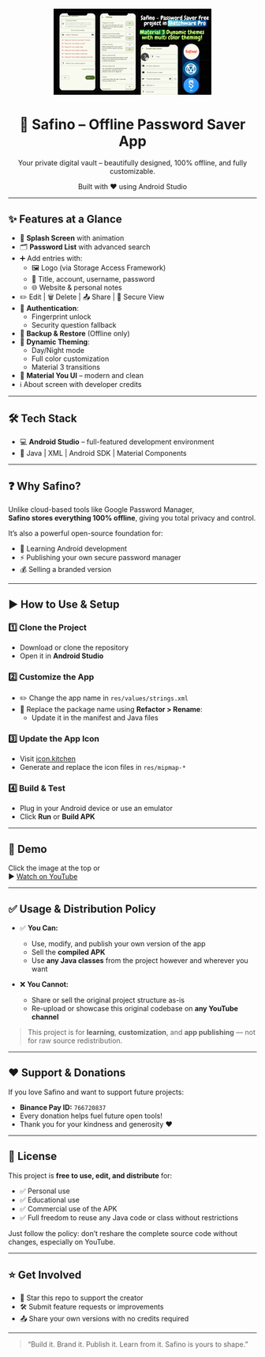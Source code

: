 <p align="center">
  <a href="https://youtu.be/dB9tdkf1o7s" target="_blank">
    <img src="thumbnail.png" alt="Safino Demo" width="320"/>
  </a>
</p>

<h1 align="center">🔐 Safino – Offline Password Saver App</h1>

<p align="center">  
  Your private digital vault – beautifully designed, 100% offline, and fully customizable.  
</p>

<p align="center">
  Built with ❤️ using Android Studio  
</p>

---

## ✨ Features at a Glance

- 🚀 **Splash Screen** with animation  
- 🗂️ **Password List** with advanced search  
- ➕ Add entries with:
  - 🖼️ Logo (via Storage Access Framework)
  - 📝 Title, account, username, password  
  - 🌐 Website & personal notes  
- ✏️ Edit | 🗑️ Delete | 📤 Share | 🔐 Secure View  
- 🔐 **Authentication**:
  - Fingerprint unlock  
  - Security question fallback  
- 💾 **Backup & Restore** (Offline only)  
- 🎨 **Dynamic Theming**:
  - Day/Night mode  
  - Full color customization  
  - Material 3 transitions  
- 🧼 **Material You UI** – modern and clean  
- ℹ️ About screen with developer credits

---

## 🛠️ Tech Stack

- 💻 **Android Studio** – full-featured development environment  
- 📱 Java | XML | Android SDK | Material Components  

---

## ❓ Why Safino?

Unlike cloud-based tools like Google Password Manager,  
**Safino stores everything 100% offline**, giving you total privacy and control.  

It’s also a powerful open-source foundation for:
- 🔧 Learning Android development  
- ⚡ Publishing your own secure password manager  
- 💰 Selling a branded version  

---

## ▶️ How to Use & Setup

### 1️⃣ Clone the Project  
- Download or clone the repository  
- Open it in **Android Studio**

### 2️⃣ Customize the App  
- ✏️ Change the app name in `res/values/strings.xml`  
- 🔁 Replace the package name using **Refactor > Rename**:
  - Update it in the manifest and Java files

### 3️⃣ Update the App Icon  
- Visit [icon.kitchen](https://icon.kitchen)  
- Generate and replace the icon files in `res/mipmap-*`

### 4️⃣ Build & Test  
- Plug in your Android device or use an emulator  
- Click **Run** or **Build APK**

---

## 🔗 Demo

Click the image at the top or  
▶️ [Watch on YouTube](https://youtu.be/dB9tdkf1o7s)

---

## ✅ Usage & Distribution Policy

- ✅ **You Can:**
  - Use, modify, and publish your own version of the app  
  - Sell the **compiled APK**  
  - Use **any Java classes** from the project however and wherever you want

- ❌ **You Cannot:**
  - Share or sell the original project structure as-is  
  - Re-upload or showcase this original codebase on **any YouTube channel**  

> This project is for **learning**, **customization**, and **app publishing** — not for raw source redistribution.

---

## ♥️ Support & Donations

If you love Safino and want to support future projects:

- **Binance Pay ID:** `766720837`  
- Every donation helps fuel future open tools!  
- Thank you for your kindness and generosity ❤️

---

## 📄 License

This project is **free to use, edit, and distribute** for:

- ✅ Personal use  
- ✅ Educational use  
- ✅ Commercial use of the APK  
- ✅ Full freedom to reuse any Java code or class without restrictions

Just follow the policy: don’t reshare the complete source code without changes, especially on YouTube.

---

## ⭐ Get Involved

- 🌟 Star this repo to support the creator  
- 🛠️ Submit feature requests or improvements  
- 📤 Share your own versions with no credits required

---

> “Build it. Brand it. Publish it. Learn from it. Safino is yours to shape.”
